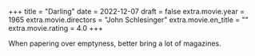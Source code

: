 +++
title = "Darling"
date = 2022-12-07
draft = false
extra.movie.year = 1965
extra.movie.directors = "John Schlesinger"
extra.movie.en_title = ""
extra.movie.rating = 4.0
+++

When papering over emptyness, better bring a lot of magazines.<!-- more -->